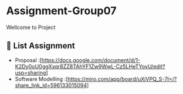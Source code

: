 # Assignment-Group07
Wellcome to Project

## 📖 List Assignment 
- Proposal :[https://docs.google.com/document/d/1-K2Dy0oU0ggXxqr8ZZ8TAhYF1Zw9WwL-Cz5LHeTYovU/edit?usp=sharing]
- Software Modelling :[https://miro.com/app/board/uXjVPQ_S-7I=/?share_link_id=596133015094]
